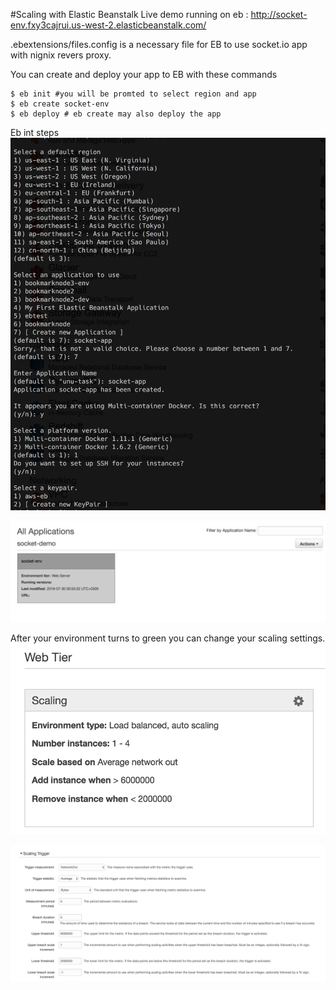 #Scaling with Elastic Beanstalk
Live demo running on eb : http://socket-env.fxy3cajrui.us-west-2.elasticbeanstalk.com/

.ebextensions/files.config is a necessary file for EB to use socket.io app with nignix revers proxy.

You can create and deploy your app to EB with these commands
```
$ eb init #you will be promted to select region and app
$ eb create socket-env
$ eb deploy # eb create may also deploy the app
```

Eb int steps
![Eb init](https://raw.githubusercontent.com/hasantayyar/safechat/master/assets/images/eb-init.png)

![EB application and environment](https://raw.githubusercontent.com/hasantayyar/safechat/master/assets/images/eb-app-env.png)

After your environment turns to green you can change your scaling settings.
![EB scaling](https://raw.githubusercontent.com/hasantayyar/safechat/master/assets/images/eb-scaling.png)

![EB scaling](https://raw.githubusercontent.com/hasantayyar/safechat/master/assets/images/eb-scaling-settings.png)




